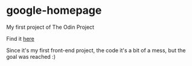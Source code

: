# google-homepage
My first project of The Odin Project

Find it [here](http://www.theodinproject.com/web-development-101/html-css?ref=lnav)

Since it's my first front-end project, the code it's a bit of a mess, but the goal was reached :)
